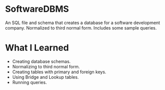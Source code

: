 # SoftwareDBMS
An SQL file and schema that creates a database for a software development company. Normalized to third normal form. Includes some sample queries.

# What I Learned
* Creating database schemas.
* Normalizing to third normal form.
* Creating tables with primary and foreign keys.
* Using Bridge and Lookup tables.
* Running queries.
